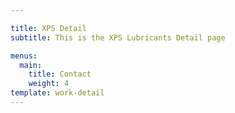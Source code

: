 ```yaml
---

title: XPS Detail
subtitle: This is the XPS Lubricants Detail page

menus:
  main:
    title: Contact
    weight: 4
template: work-detail
---
```

